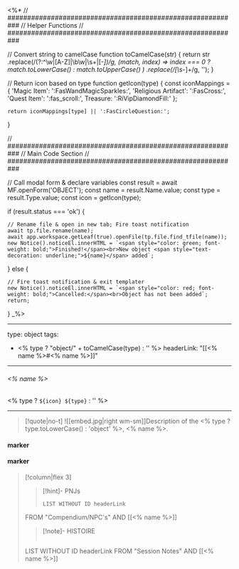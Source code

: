 <%*
// ###########################################################
//                        Helper Functions
// ###########################################################

// Convert string to camelCase
function toCamelCase(str) {
  return str
    .replace(/(?:^\w|[A-Z]|\b\w|\s+|[-_])/g, (match, index) =>
      index === 0 ? match.toLowerCase() : match.toUpperCase()
    )
    .replace(/[\s-_]+/g, '');
}

// Return icon based on type
function getIcon(type) {
    const iconMappings = {
        'Magic Item': ':FasWandMagicSparkles:',
        'Religious Artifact': ':FasCross:',
        'Quest Item': ':fas_scroll:',
        Treasure: ':RiVipDiamondFill:'
    };

    return iconMappings[type] || ':FasCircleQuestion:';
}

// ###########################################################
//                        Main Code Section
// ###########################################################

// Call modal form & declare variables
const result = await MF.openForm('OBJECT');
const name = result.Name.value;
const type = result.Type.value;
const icon = getIcon(type);

if (result.status === 'ok') {

    // Rename file & open in new tab; Fire toast notification
    await tp.file.rename(name);
    await app.workspace.getLeaf(true).openFile(tp.file.find_tfile(name));
    new Notice().noticeEl.innerHTML = `<span style="color: green; font-weight: bold;">Finished!</span><br>New object <span style="text-decoration: underline;">${name}</span> added`;

} else {

    // Fire toast notification & exit templater
    new Notice().noticeEl.innerHTML = `<span style="color: red; font-weight: bold;">Cancelled:</span><br>Object has not been added`;
    return;
}
_%>

---
type: object
tags:
 - <% type ? "object/" + toCamelCase(type) : '' %>
headerLink: "[[<% name %>#<% name %>]]"
---

###### <% name %>
<span class="sub2"><% type ? `${icon} ${type}` : '' %></span>
___

> [!quote|no-t]
>![[embed.jpg|right wm-sm]]Description of the  <% type ? type.toLowerCase() : 'object' %>, <% name %>.
<span class="clearfix"></span>

#### marker
#### marker
> [!column|flex 3]
>>[!hint]- PNJs
>>```dataview
>>LIST WITHOUT ID headerLink
>FROM "Compendium/NPC's" AND [[<% name %>]]
>
>>[!note]- HISTOIRE
>>```dataview
>LIST WITHOUT ID headerLink
>FROM "Session Notes" AND [[<% name %>]]